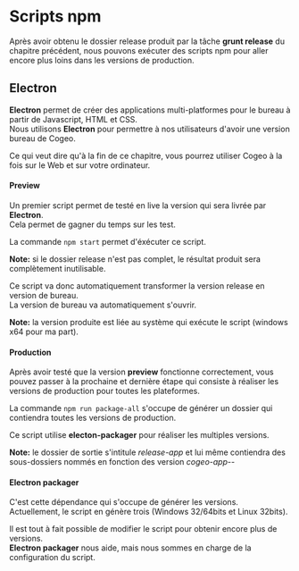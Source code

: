 # Scripts npm

Après avoir obtenu le dossier release produit par la tâche **grunt release** du chapitre précédent, nous pouvons exécuter des scripts npm pour aller encore plus loins dans les versions de production.

## Electron

**Electron** permet de créer des applications multi-platformes pour le bureau à partir de Javascript, HTML et CSS.  
Nous utilisons **Electron** pour permettre à nos utilisateurs d'avoir une version bureau de Cogeo.

Ce qui veut dire qu'à la fin de ce chapitre, vous pourrez utiliser Cogeo à la fois sur le Web et sur votre ordinateur.

#### Preview

Un premier script permet de testé en live la version qui sera livrée par **Electron**.  
Cela permet de gagner du temps sur les test.

La commande `npm start` permet d'éxécuter ce script.  

**Note:** si le dossier release n'est pas complet, le résultat produit sera complètement inutilisable.

Ce script va donc automatiquement transformer la version release en version de bureau.  
La version de bureau va automatiquement s'ouvrir.

**Note:** la version produite est liée au système qui exécute le script (windows x64 pour ma part).

#### Production

Après avoir testé que la version **preview** fonctionne correctement, vous pouvez passer à la prochaine et dernière étape qui consiste à réaliser les versions de production pour toutes les plateformes.

La commande `npm run package-all` s'occupe de générer un dossier qui contiendra toutes les versions de production.

Ce script utilise **electon-packager** pour réaliser les multiples versions.

**Note:** le dossier de sortie s'intitule *release-app* et lui même contiendra des sous-dossiers nommés en fonction des version *cogeo-app-<platform>-<arch>*

#### Electron packager

C'est cette dépendance qui s'occupe de générer les versions.  
Actuellement, le script en génère trois (Windows 32/64bits et Linux 32bits).

Il est tout à fait possible de modifier le script pour obtenir encore plus de versions.  
**Electron packager** nous aide, mais nous sommes en charge de la configuration du script.
